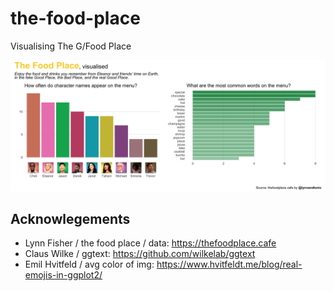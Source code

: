 # the-food-place

Visualising The G/Food Place

![The Food Place, visualised](the-food-place.png)

## Acknowlegements

- Lynn Fisher / the food place / data: https://thefoodplace.cafe
- Claus Wilke / ggtext: https://github.com/wilkelab/ggtext 
- Emil Hvitfeld / avg color of img: https://www.hvitfeldt.me/blog/real-emojis-in-ggplot2/